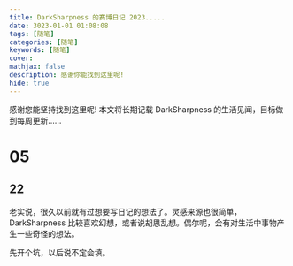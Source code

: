 ```yaml
---
title: DarkSharpness 的赛博日记 2023.....
date: 3023-01-01 01:08:08
tags: [随笔]
categories: [随笔]
keywords: [随笔]
cover:
mathjax: false
description: 感谢你能找到这里呢!
hide: true
---
```


感谢您能坚持找到这里呢! 本文将长期记载 DarkSharpness 的生活见闻，目标做到每周更新......

# 05

## 22

老实说，很久以前就有过想要写日记的想法了。灵感来源也很简单，DarkSharpness 比较喜欢幻想，或者说胡思乱想。偶尔呢，会有对生活中事物产生一些奇怪的想法。

先开个坑，以后说不定会填。

